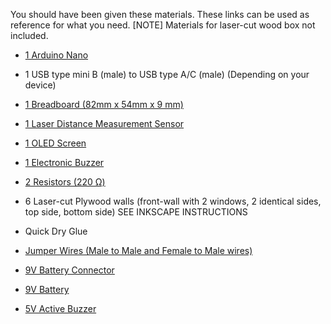 You should have been given these materials. These links can be used as
reference for what you need.
  [NOTE] Materials for laser-cut wood box not included.

- [1 Arduino Nano](https://www.amazon.com/ELEGOO-Pre-soldered-ATmega-Compatible-Arduino/dp/B0D5LYFRQP?crid=W1GZ0OYSJY5R&dib=eyJ2IjoiMSJ9.hHw19IfVTc6lc5jxd302RnB0lK826JRQat8mDqpsfNintuHNCVNHO01sF_06r2bS-MZHrT-OKS1pgLJcOo49jMrc9S7Vk1ul9X8TbC3V1otxnJQBMhcOn0WNWv0dHG4tRiS10TbQgtHFulNMVJASmRCx74trHRQ_Jdn-uOt1DUjFNWrHzTNlHOiztAp08kCdKNA29d0eOiFWuTDbsIImBKzEb4L08Gqej9QgSx5gweY.Fmh8Hmds68jtq9UZlaeMh9CzLjYAy735zOFMMVjA4J4&dib_tag=se&keywords=Arduino+nano&qid=1741048516&sprefix=arduino+nano%2Caps%2C192&sr=8-1)

- 1 USB type mini B (male) to USB type A/C (male) (Depending on your
device)

- [1 Breadboard (82mm x 54mm x 9 mm)](https://www.amazon.com/Pcs-MCIGICM-Points-Solderless-Breadboard/dp/B07PCJP9DY?crid=378RVAVQW5HJJ&dib=eyJ2IjoiMSJ9.kysEkFuknSsx6HNYYlrkwUhq_a3nKPTugQRiE2mrxXvyZ_y0GL5P8clYtOgQK0yY9e9KNtU61lzGpfyRxiMVVlpYcK6IHgxg0lh6gln4IV935HWsrpa-oXVz3N3ZJMDXtveqp_hMqnPZ6YTf4K59V3dIb712M2Nilc3HifyyvbBIv0aVDCe2Yak8jNqEL9tS7ZKKhfeKzDgs5TlqIclR-S66ZeAF6I6is3VXE2UnEZs._-uAHAhIKRwJsHu8mznAF9-ABA89uZ-E8RnqySNBu5U&dib_tag=se&keywords=small+breadboard&qid=1741046574&sprefix=small+breadboar%2Caps%2C155&sr=8-6)

- [1 Laser Distance Measurement Sensor](https://www.amazon.com/Qoroos-Breakout-GY-VL53L0XV2-Distance-Measurement/dp/B0F1CXB42P/ref=sr_1_6?crid=2GPP1K75E6P01&dib=eyJ2IjoiMSJ9.tXitPslrZO4FhxbCKQReMVVB7NdoBKlHKVUtIozZQ7h7aMJcekLgYr5GqOw4_GeFXWdw1Atbu140GDH9R43bUXA_SuthbjoQpZ4bAvOAt_nFi0uiKnqbhBi_WMXlrUeuv4KfxKNZdfKxhUG_85aiVYcX7EkRdKzHIuivtv2AZ4KHPYZJ9SOgZncSFr3MGN8GB5MVuYgLL9HHLNuEX8lR9afqir6Eq3SgyrYcdfF3u3o.VYyL0UYjXqaZSvnKK5wScKZ6lEJ19IDU3tzpV14gTH8&dib_tag=se&keywords=laser%2Bdistance%2Bmeasurement%2Bsensor%2Barduino&qid=1752091197&sprefix=laser%2Bdistance%2Bmeasurement%2Bsensor%2Barduin%2Caps%2C176&sr=8-6&th=1)

- [1 OLED Screen](https://www.amazon.com/Hosyond-Display-Self-Luminous-Compatible-Raspberry/dp/B09C5K91H7/ref=sr_1_4?crid=2HW9OZZB2O5HX&dib=eyJ2IjoiMSJ9.FgsyN-p9btDlxidPTK0VovgAmyD-4kZU00PHHOm29wD98XT_bJI91x2eR2brfyAXep6nS9TEzFlAt1VRr2yABvqErx2-FVaJF0lBPWTOJK-OmOQ2aYOurX703grz_APNcNneqqq0NpBfyqcJeqkOJ7sBmT1Y_cYHO3QLata4gxb8_efGsby6TIN2vN0ldhayEHyzilTH4SX9fIQR_nQql3fJ1OPmDnhHnaUYnurzN4o.xuX6HsUXZAIxtgvXv6c_y6kflwBTYgqlDLYzvhoiLCQ&dib_tag=se&keywords=I2C%2BLCD&qid=1750974681&sprefix=i2c%2Blcd%2Caps%2C135&sr=8-4&th=1)

- [1 Electronic Buzzer](https://www.amazon.com/Stemedu-Decibel-Sounder-Electronic-Continuous/dp/B096P5K9W1/ref=sr_1_4?crid=2OXQQ9DJ3OVS8&dib=eyJ2IjoiMSJ9.tjOxNVfzN_CSWZK4ATFacBy8Ym_-yq42eGPUIP7wjru_l2_mYpZ0S7Evjff7zY6KkRhbhMGrmjFCGhhtnLtIVwPtrlCUoPrAdFiHeZ0i-0phT25AqPsGNeMwo0mYQ24ln6zLj57sze-wntQCW5JYzRUmQQtau3z2q2R3an9vb2YgegOepf6cJpHaJpqWS6MivevAvIWoSSIjM0tNruKmcZS6bDAMlJKvImkY_BT5Owk.JX30wk5mfADnc4_AzjRy56VEyEunZk9J2yV-53TSNuM&dib_tag=se&keywords=arduino+electronic+buzzer&qid=1752091633&sprefix=arudiono+electronic+buzzer%2Caps%2C163&sr=8-4)

- [2 Resistors (220 Ω)](https://www.amazon.com/EDGELEC-Resistor-Tolerance-Multiple-Resistance/dp/B07QK9ZBVZ/ref=sr_1_1_sspa?crid=3L7A313P1EVBE&dib=eyJ2IjoiMSJ9.pq8IXZtwkjU13efAoUQ012KAyknNA0lTscBiHFNwGQekq-RrYnrC_mCNun-qEWwPOIekR6BpLTO6sRi29VGe-O2PM200OC59komwtilpmTM-lQl_Fboxbha2-WxXt54LzTC4PZW4wqHd34nhociNF84VoIUckOFZ-i-aBCSRFzNwvbG_YXstUNx0Lwt77m9nFiNBY07z_7kQl3Sn81B84-3ZaOXVGmYlO-IDYxzWtb8.WH9y1qv5ZjVmkeg-JLq5O08DRwiNQzmY5-awUmMKTns&dib_tag=se&keywords=220%2Bohm%2Bresistor&qid=1752091736&sprefix=220%2Bohm%2Bre%2Caps%2C248&sr=8-1-spons&sp_csd=d2lkZ2V0TmFtZT1zcF9hdGY&th=1)

- 6 Laser-cut Plywood walls (front-wall with 2 windows, 2 identical sides, top side, bottom side) SEE INKSCAPE INSTRUCTIONS

- Quick Dry Glue

- [Jumper Wires (Male to Male and Female to Male wires)](https://www.amazon.com/Elegoo-EL-CP-004-Multicolored-Breadboard-arduino/dp/B01EV70C78?crid=1BP32LNFDUKCN&dib=eyJ2IjoiMSJ9.tjHxIQLJsk16_0YVtUGN6Tqnr8euWNsWVjpSaq5RQkbzkWrZ9zwE7F8lZo2IcDLpdQRll4Bkon1oTzbds_Od982O22Niu0TKLICq057pweR7M3NVbZ-X_-OezYfaY7nBWGJ-GQa_naxmqgVMSf2d_xnXFvmlUTbNnITrDRK_fgA8mexZvpn6RxxKadM-YvvEP3ZcYLi3adwkGFnmVv2qN_9mPDOV7IWfEJTshoQdrmo.PrgkOznL66riRnnofBldUjS5hZ-1QF3yfmJkCv5dMhQ&dib_tag=se&keywords=jumper+cable+breadboard&qid=1741048457&sprefix=jumper+cable+breaboar%2Caps%2C248&sr=8-3)

- [9V Battery Connector](https://www.amazon.com/Battery-Connector-Plastic-Experiment-Equipment/dp/B08SL9X2YC/ref=sr_1_1_sspa?crid=169Y0STEMUUU5&dib=eyJ2IjoiMSJ9.lrvdqNYrwtnnoUa2K5IvkDcaFevI593YJxaR-4g4tubqZzfYzswXn1CZH_00MdSZ_Ptu-K4pbwMHh_RQRAcoM-nZS3Dl2vdKl-iE9SnA9W9NWL3FVymRdcE-xgCZd1Ufk_U5eid8i_f0clYsV47Pm0ieQ_Bm2w9VzeaZrcUDKJl3pYFLAyFgMU1BTgaK-Je0GjNSdLZvUNJPZQLz_Df9LcabCmmhuAbAqBg2BfyOo6Y.WpODyAfrat56QyoO4JDt0JQ_5A4_I_VhwBJNydTUOeQ&dib_tag=se&keywords=9%2Bvolt%2Bbattery%2Bconnector&qid=1752475136&sprefix=9%2Bvolt%2Bbattery%2Bcannecot%2Caps%2C159&sr=8-1-spons&sp_csd=d2lkZ2V0TmFtZT1zcF9hdGY&th=1)

- [9V Battery](https://www.amazon.com/Energizer-Alkaline-Volt-Battery-2-Count/dp/B004R16728/ref=sr_1_8?crid=T0EJIOF5M8DZ&dib=eyJ2IjoiMSJ9.8xIC2eXJTnIdYA30fCJOn1bbvj6KHvNx7RWtFZC-lW1_GidprGoWDUP5IUOK0SK_6ybt3o2FGBqcIXGMuHhsheXoxKNwwIFOt5uZz8SszonK39vs10JXclZHDzDHYlIJos7lCvixNk9SOubrQOsXQIDIXDiddLQnEXh3Vbnbo1UVqRPhAmQTNFHLesF-82NTGS04lOtKGyg2-tVpNdCIGZ7eILjUV9DU--4RIc9z-I19xTefrBD9K-KIu_KgmUtEGQs8uEEMml-p1xX0op7yfkY0nWLgoG8C6uLS276dRA0.DJsFevbvlo_V52aYrGAF0VPKFgfN_XQ7lonUiX4I8vs&dib_tag=se&keywords=9%2Bvolt%2Bbattery&qid=1752476335&sprefix=9%2Bvolt%2Bbattery%2Caps%2C216&sr=8-8&th=1)

- [5V Active Buzzer](https://www.amazon.com/Cylewet-Electronic-Magnetic-Continuous-Arduino/dp/B01N7NHSY6/ref=sr_1_3?crid=27NTVM3B0O9ZD&dib=eyJ2IjoiMSJ9.OyPyJJ4xtWru7f8xcsfDi7R03NiW0MPkZStq2OCgkR1gACnlpWM9B39l7HA04lQxjWyd2obWAaMEAZjOakee9olLDtiZM9L65GG7pxF1rr_Q3amiW1gqCVtq-wpgDjtq8iIfHb5_Kqu3Px_TPiyt3dePCaQrq8ZG8QEQTne7mQSOaazlukj20p4eKxFxi3H_xRqz_-DAenlYjVZaq92PuQQklzSghTF_FdT2Em_AhoI.GkW1zOXznpmdrwtJItnRfryNSr5nyxhjczBEBdi0jFQ&dib_tag=se&keywords=arduino+buzzer&qid=1752476501&sprefix=arduino+buzze%2Caps%2C169&sr=8-3)
